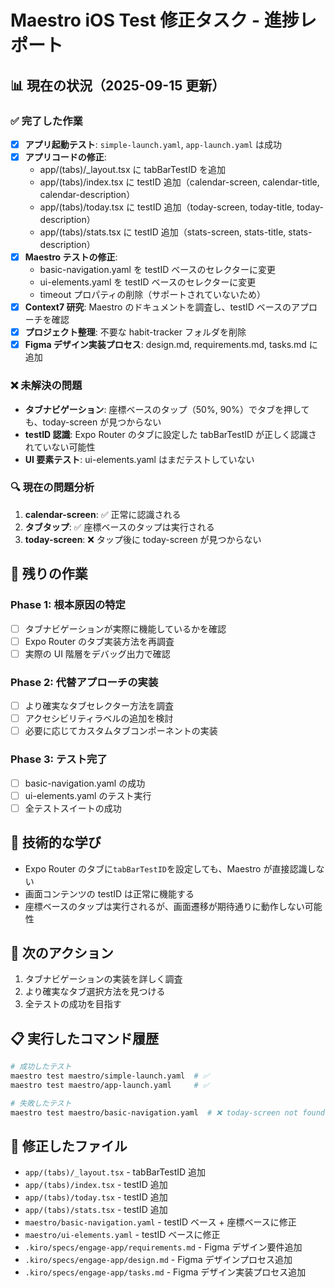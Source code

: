 # Maestro iOS Test 修正タスク - 進捗レポート

## 📊 現在の状況（2025-09-15 更新）

### ✅ 完了した作業

- [x] **アプリ起動テスト**: `simple-launch.yaml`, `app-launch.yaml` は成功
- [x] **アプリコードの修正**:
  - app/(tabs)/\_layout.tsx に tabBarTestID を追加
  - app/(tabs)/index.tsx に testID 追加（calendar-screen, calendar-title, calendar-description）
  - app/(tabs)/today.tsx に testID 追加（today-screen, today-title, today-description）
  - app/(tabs)/stats.tsx に testID 追加（stats-screen, stats-title, stats-description）
- [x] **Maestro テストの修正**:
  - basic-navigation.yaml を testID ベースのセレクターに変更
  - ui-elements.yaml を testID ベースのセレクターに変更
  - timeout プロパティの削除（サポートされていないため）
- [x] **Context7 研究**: Maestro のドキュメントを調査し、testID ベースのアプローチを確認
- [x] **プロジェクト整理**: 不要な habit-tracker フォルダを削除
- [x] **Figma デザイン実装プロセス**: design.md, requirements.md, tasks.md に追加

### ❌ 未解決の問題

- **タブナビゲーション**: 座標ベースのタップ（50%, 90%）でタブを押しても、today-screen が見つからない
- **testID 認識**: Expo Router のタブに設定した tabBarTestID が正しく認識されていない可能性
- **UI 要素テスト**: ui-elements.yaml はまだテストしていない

### 🔍 現在の問題分析

1. **calendar-screen**: ✅ 正常に認識される
2. **タブタップ**: ✅ 座標ベースのタップは実行される
3. **today-screen**: ❌ タップ後に today-screen が見つからない

## 🚧 残りの作業

### Phase 1: 根本原因の特定

- [ ] タブナビゲーションが実際に機能しているかを確認
- [ ] Expo Router のタブ実装方法を再調査
- [ ] 実際の UI 階層をデバッグ出力で確認

### Phase 2: 代替アプローチの実装

- [ ] より確実なタブセレクター方法を調査
- [ ] アクセシビリティラベルの追加を検討
- [ ] 必要に応じてカスタムタブコンポーネントの実装

### Phase 3: テスト完了

- [ ] basic-navigation.yaml の成功
- [ ] ui-elements.yaml のテスト実行
- [ ] 全テストスイートの成功

## 📝 技術的な学び

- Expo Router のタブに`tabBarTestID`を設定しても、Maestro が直接認識しない
- 画面コンテンツの testID は正常に機能する
- 座標ベースのタップは実行されるが、画面遷移が期待通りに動作しない可能性

## 🎯 次のアクション

1. タブナビゲーションの実装を詳しく調査
2. より確実なタブ選択方法を見つける
3. 全テストの成功を目指す

## 📋 実行したコマンド履歴

```bash
# 成功したテスト
maestro test maestro/simple-launch.yaml  # ✅
maestro test maestro/app-launch.yaml     # ✅

# 失敗したテスト
maestro test maestro/basic-navigation.yaml  # ❌ today-screen not found
```

## 🔧 修正したファイル

- `app/(tabs)/_layout.tsx` - tabBarTestID 追加
- `app/(tabs)/index.tsx` - testID 追加
- `app/(tabs)/today.tsx` - testID 追加
- `app/(tabs)/stats.tsx` - testID 追加
- `maestro/basic-navigation.yaml` - testID ベース + 座標ベースに修正
- `maestro/ui-elements.yaml` - testID ベースに修正
- `.kiro/specs/engage-app/requirements.md` - Figma デザイン要件追加
- `.kiro/specs/engage-app/design.md` - Figma デザインプロセス追加
- `.kiro/specs/engage-app/tasks.md` - Figma デザイン実装プロセス追加
